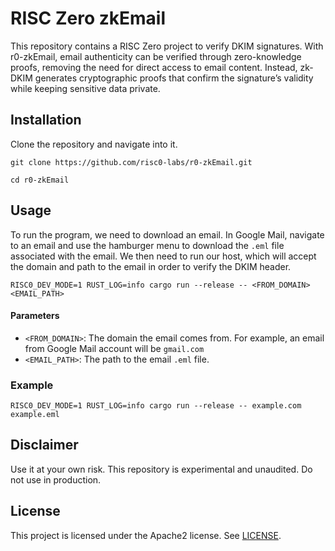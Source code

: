 # RISC Zero zkEmail

This repository contains a RISC Zero project to verify DKIM signatures. With r0-zkEmail, email authenticity can be verified through zero-knowledge proofs, removing the need for direct access to email content. Instead, zk-DKIM generates cryptographic proofs that confirm the signature’s validity while keeping sensitive data private.

## Installation

Clone the repository and navigate into it. 

```
git clone https://github.com/risc0-labs/r0-zkEmail.git

cd r0-zkEmail
```

## Usage

To run the program, we need to download an email. In Google Mail, navigate to an email and use the hamburger menu to download the `.eml` file associated with the email. We then need to run our host, which will accept the domain and path to the email in order to verify the DKIM header. 

```
RISC0_DEV_MODE=1 RUST_LOG=info cargo run --release -- <FROM_DOMAIN> <EMAIL_PATH>
```

#### Parameters

- `<FROM_DOMAIN>`: The domain the email comes from. For example, an email from Google Mail account will be `gmail.com`
- `<EMAIL_PATH>`: The path to the email `.eml` file.

### Example

```
RISC0_DEV_MODE=1 RUST_LOG=info cargo run --release -- example.com example.eml
```

## Disclaimer
Use it at your own risk. This repository is experimental and unaudited. Do not use in production. 

## License

This project is licensed under the Apache2 license. See [LICENSE](https://github.com/risc0-labs/r0-zkEmail/blob/main/LICENSE).

